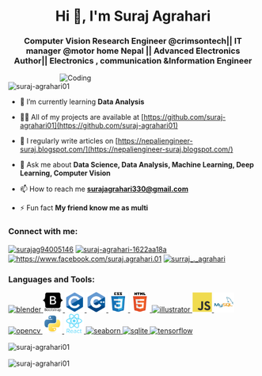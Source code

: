 
<h1 align="center">Hi 👋, I'm Suraj Agrahari</h1>
<h3 align="center">Computer Vision Research Engineer @crimsontech|| IT manager @motor home Nepal || Advanced Electronics Author|| Electronics , communication &Information Engineer</h3>
<img align="right" alt="Coding" width="400" src="https://static.wixstatic.com/media/150de2_a9eb02ba122448e981e50392dc853f6a~mv2.gif">

<p align="left"> <img src="https://komarev.com/ghpvc/?username=suraj-agrahari01&label=Profile%20views&color=0e75b6&style=flat" alt="suraj-agrahari01" /> </p>

- 🌱 I’m currently learning **Data Analysis**

- 👨‍💻 All of my projects are available at [https://github.com/suraj-agrahari01](https://github.com/suraj-agrahari01)

- 📝 I regularly write articles on [https://nepaliengineer-suraj.blogspot.com/](https://nepaliengineer-suraj.blogspot.com/)

- 💬 Ask me about **Data Science, Data Analysis, Machine Learning, Deep Learning, Computer Vision**

- 📫 How to reach me **surajagrahari330@gmail.com**

- ⚡ Fun fact **My friend know me as multi**

<h3 align="left">Connect with me:</h3>
<p align="left">
<a href="https://twitter.com/surajag94005146" target="blank"><img align="center" src="https://raw.githubusercontent.com/rahuldkjain/github-profile-readme-generator/master/src/images/icons/Social/twitter.svg" alt="surajag94005146" height="30" width="40" /></a>
<a href="https://linkedin.com/in/suraj-agrahari-1622aa18a" target="blank"><img align="center" src="https://raw.githubusercontent.com/rahuldkjain/github-profile-readme-generator/master/src/images/icons/Social/linked-in-alt.svg" alt="suraj-agrahari-1622aa18a" height="30" width="40" /></a>
<a href="https://www.facebook.com/suraj.agrahari.01" target="blank"><img align="center" src="https://raw.githubusercontent.com/rahuldkjain/github-profile-readme-generator/master/src/images/icons/Social/facebook.svg" alt="https://www.facebook.com/suraj.agrahari.01" height="30" width="40" /></a>
<a href="https://instagram.com/surraj_._agrahari" target="blank"><img align="center" src="https://raw.githubusercontent.com/rahuldkjain/github-profile-readme-generator/master/src/images/icons/Social/instagram.svg" alt="surraj_._agrahari" height="30" width="40" /></a>
</p>

<h3 align="left">Languages and Tools:</h3>
<p align="left"> <a href="https://www.blender.org/" target="_blank" rel="noreferrer"> <img src="https://download.blender.org/branding/community/blender_community_badge_white.svg" alt="blender" width="40" height="40"/> </a> <a href="https://getbootstrap.com" target="_blank" rel="noreferrer"> <img src="https://raw.githubusercontent.com/devicons/devicon/master/icons/bootstrap/bootstrap-plain-wordmark.svg" alt="bootstrap" width="40" height="40"/> </a> <a href="https://www.cprogramming.com/" target="_blank" rel="noreferrer"> <img src="https://raw.githubusercontent.com/devicons/devicon/master/icons/c/c-original.svg" alt="c" width="40" height="40"/> </a> <a href="https://www.w3schools.com/cpp/" target="_blank" rel="noreferrer"> <img src="https://raw.githubusercontent.com/devicons/devicon/master/icons/cplusplus/cplusplus-original.svg" alt="cplusplus" width="40" height="40"/> </a> <a href="https://www.w3schools.com/css/" target="_blank" rel="noreferrer"> <img src="https://raw.githubusercontent.com/devicons/devicon/master/icons/css3/css3-original-wordmark.svg" alt="css3" width="40" height="40"/> </a> <a href="https://www.w3.org/html/" target="_blank" rel="noreferrer"> <img src="https://raw.githubusercontent.com/devicons/devicon/master/icons/html5/html5-original-wordmark.svg" alt="html5" width="40" height="40"/> </a> <a href="https://www.adobe.com/in/products/illustrator.html" target="_blank" rel="noreferrer"> <img src="https://www.vectorlogo.zone/logos/adobe_illustrator/adobe_illustrator-icon.svg" alt="illustrator" width="40" height="40"/> </a> <a href="https://developer.mozilla.org/en-US/docs/Web/JavaScript" target="_blank" rel="noreferrer"> <img src="https://raw.githubusercontent.com/devicons/devicon/master/icons/javascript/javascript-original.svg" alt="javascript" width="40" height="40"/> </a> <a href="https://www.mysql.com/" target="_blank" rel="noreferrer"> <img src="https://raw.githubusercontent.com/devicons/devicon/master/icons/mysql/mysql-original-wordmark.svg" alt="mysql" width="40" height="40"/> </a> <a href="https://opencv.org/" target="_blank" rel="noreferrer"> <img src="https://www.vectorlogo.zone/logos/opencv/opencv-icon.svg" alt="opencv" width="40" height="40"/> </a> <a href="https://www.python.org" target="_blank" rel="noreferrer"> <img src="https://raw.githubusercontent.com/devicons/devicon/master/icons/python/python-original.svg" alt="python" width="40" height="40"/> </a> <a href="https://reactjs.org/" target="_blank" rel="noreferrer"> <img src="https://raw.githubusercontent.com/devicons/devicon/master/icons/react/react-original-wordmark.svg" alt="react" width="40" height="40"/> </a> <a href="https://seaborn.pydata.org/" target="_blank" rel="noreferrer"> <img src="https://seaborn.pydata.org/_images/logo-mark-lightbg.svg" alt="seaborn" width="40" height="40"/> </a> <a href="https://www.sqlite.org/" target="_blank" rel="noreferrer"> <img src="https://www.vectorlogo.zone/logos/sqlite/sqlite-icon.svg" alt="sqlite" width="40" height="40"/> </a> <a href="https://www.tensorflow.org" target="_blank" rel="noreferrer"> <img src="https://www.vectorlogo.zone/logos/tensorflow/tensorflow-icon.svg" alt="tensorflow" width="40" height="40"/> </a> </p>

<p><img align="center" src="https://github-readme-stats.vercel.app/api/top-langs?username=suraj-agrahari01&show_icons=true&locale=en&layout=compact" alt="suraj-agrahari01" /></p>

<p><img align="center" src="https://github-readme-streak-stats.herokuapp.com/?user=suraj-agrahari01&" alt="suraj-agrahari01" /></p>
